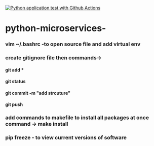 [![Python application test with Github Actions](https://github.com/priyankak17/python-microservices-/actions/workflows/devops.yml/badge.svg)](https://github.com/priyankak17/python-microservices-/actions/workflows/devops.yml)

# python-microservices-

### vim ~/.bashrc  -to open source file and add virtual env
### create gitignore file then commands->
#### git add *
#### git status
#### git commit -m "add strcuture"
#### git push
### add commands to makefile to install all packages at once  command -> make install
### pip freeze - to view current versions of software
